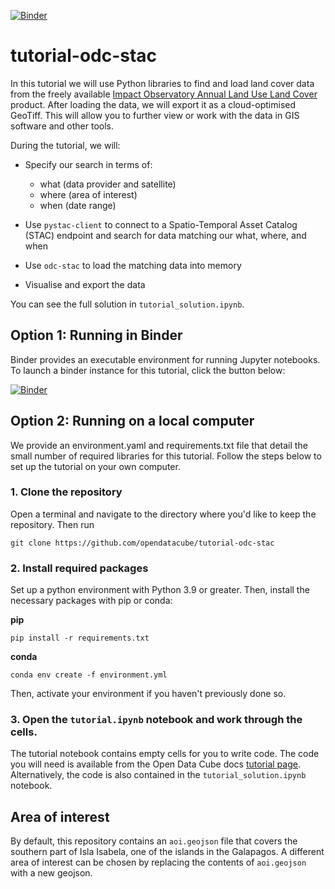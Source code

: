 [![Binder](https://mybinder.org/badge_logo.svg)](https://mybinder.org/v2/gh/opendatacube/tutorial-odc-stac/main?urlpath=%2Fdoc%2Ftree%2Ftutorial.ipynb)
# tutorial-odc-stac

In this tutorial we will use Python libraries to find and load land cover data from the freely available [Impact Observatory Annual Land Use Land Cover](https://planetarycomputer.microsoft.com/dataset/io-lulc-annual-v02) product.
After loading the data, we will export it as a cloud-optimised GeoTiff.
This will allow you to further view or work with the data in GIS software and other tools.

During the tutorial, we will:

* Specify our search in terms of:

  * what (data provider and satellite)
  * where (area of interest)
  * when (date range)
* Use `pystac-client` to connect to a Spatio-Temporal Asset Catalog (STAC) 
  endpoint and search for data matching our what, where, and when
* Use `odc-stac` to load the matching data into memory
* Visualise and export the data

You can see the full solution in `tutorial_solution.ipynb`.

## Option 1: Running in Binder
Binder provides an executable environment for running Jupyter notebooks. 
To launch a binder instance for this tutorial, click the button below:

[![Binder](https://mybinder.org/badge_logo.svg)](https://mybinder.org/v2/gh/opendatacube/tutorial-odc-stac/main?urlpath=%2Fdoc%2Ftree%2Ftutorial.ipynb)

## Option 2: Running on a local computer

We provide an environment.yaml and requirements.txt file that detail the small number of required libraries for this tutorial. 
Follow the steps below to set up the tutorial on your own computer.

### 1. Clone the repository
Open a terminal and navigate to the directory where you'd like to keep the repository.
Then run
```
git clone https://github.com/opendatacube/tutorial-odc-stac
```

### 2. Install required packages

Set up a python environment with Python 3.9 or greater. 
Then, install the necessary packages with pip or conda:

**pip**
```
pip install -r requirements.txt
```

**conda**
```
conda env create -f environment.yml
```

Then, activate your environment if you haven't previously done so.

### 3. Open the `tutorial.ipynb` notebook and work through the cells.

The tutorial notebook contains empty cells for you to write code. 
The code you will need is available from the Open Data Cube docs [tutorial page](https://opendatacube.readthedocs.io/en/latest/tutorials/odc-stac.html).
Alternatively, the code is also contained in the `tutorial_solution.ipynb` notebook.

## Area of interest
By default, this repository contains an `aoi.geojson` file that covers the southern part of Isla Isabela, one of the islands in the Galapagos.
A different area of interest can be chosen by replacing the contents of `aoi.geojson` with a new geojson.
